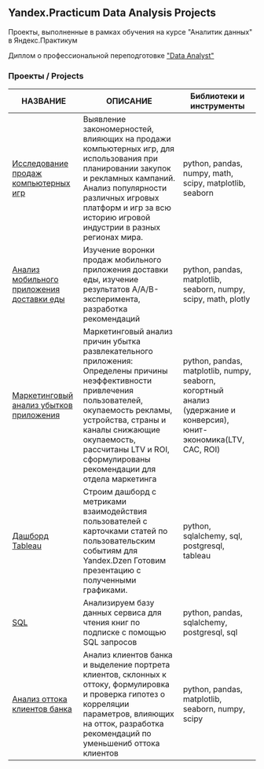 ## Yandex.Practicum Data Analysis Projects
Проекты, выполненные в рамках обучения на курсе "Аналитик данных" в Яндекс.Практикум         

Диплом о профессиональной переподготовке ["Data Analyst"](https://github.com/xnervousx/Practicum/blob/main/Certificate_YandexDA.pdf)

### Проекты / Projects



|НАЗВАНИЕ        |ОПИСАНИЕ                       |Библиотеки и инструменты                     |
|----------------|-------------------------------|-----------------------------|
|[Исследование продаж компьютерных игр](https://github.com/xnervousx/Practicum/blob/main/Games/5_games.ipynb)|Выявление закономерностей, влияющих на продажи компьютерных игр, для использования при планировании закупок и рекламных кампаний. Анализ популярности различных игровых платформ и игр за всю историю игровой индустрии в разных регионах мира.|python, pandas, numpy, math, scipy, matplotlib, seaborn            |
|[Анализ мобильного приложения доставки еды](https://github.com/xnervousx/Practicum/blob/main/Mobile_app/9_mobile_app_AB.ipynb)         |Изучение воронки продаж мобильного приложения доставки еды, изучение результатов A/A/B-эксперимента, разработка рекомендаций          |python, pandas, matplotlib, seaborn, numpy, scipy, math, plotly        |
|[Маркетинговый анализ убытков приложения](https://github.com/xnervousx/Practicum/blob/main/Marketing/6_marketing.ipynb)        | Маркетинговый анализ причин убытка развлекательного приложения: Определены причины неэффективности привлечения пользователей, окупаемость рекламы, устройства, страны и каналы снижающие окупаемость, рассчитаны LTV и ROI, cформулированы рекомендации для отдела маркетинга|python, pandas, matplotlib, numpy, seaborn, когортный анализ (удержание и конверсия), юнит-экономика(LTV, CAC, ROI)|
| [Дашборд Tableau](https://github.com/xnervousx/Practicum/tree/main/Tableau)|Строим дашборд с метриками взаимодействия пользователей с карточками статей по пользовательским событиям для Yandex.Dzen Готовим презентацию с полученными графиками.|python, sqlalchemy,  sql,  postgresql, tableau|
|[SQL](https://github.com/xnervousx/Practicum/blob/main/SQL/11_sql.ipynb)        |Анализируем базу данных сервиса для чтения книг по подписке c помощью SQL запросов| python, pandas, sqlalchemy, postgresql, sql
|[Анализ оттока клиентов банка](https://github.com/xnervousx/Practicum/blob/main/Bank_churn/11_bank_client_churn.ipynb)  |Анализ клиентов банка и выделение портрета клиентов, склонных к оттоку, формулировка и проверка гипотез о корреляции параметров, влияющих на отток, разработка рекомендаций по уменьшениб оттока клиентов|python, pandas, matplotlib, seaborn, numpy, scipy|

